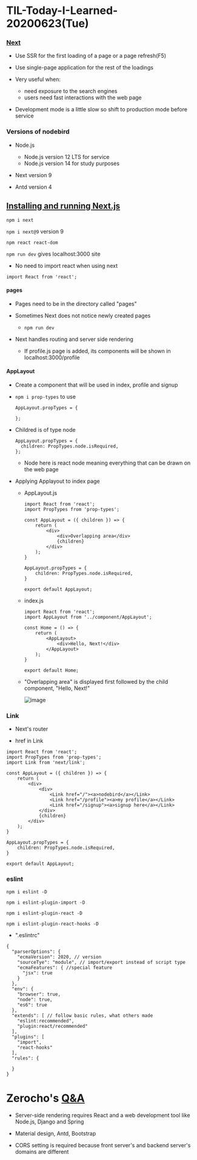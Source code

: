 # TIL-Today-I-Learned-  20200623(Tue)



### [Next](https://www.youtube.com/watch?v=glL_Bh6XvAc&list=PLcqDmjxt30RujZzqIS1sAHz92TZDaRB9d&index=3)

- Use SSR for the first loading of a page or a page refresh(F5)

- Use single-page application for the rest of the loadings

- Very useful when:
  -  need exposure to the search engines
  -  users need fast interactions with the web page
- Development mode is a little slow so shift to production mode before service



### Versions of nodebird

- Node.js
  - Node.js version 12 LTS for service
  - Node.js version 14 for study purposes

- Next version 9

- Antd version 4



## [Installing and running Next.js](https://www.youtube.com/watch?v=fHmKEib7YD8&list=PLcqDmjxt30RujZzqIS1sAHz92TZDaRB9d&index=4)

`npm i next`

`npm i next@9` version 9

`npm react react-dom`

`npm run dev` gives localhost:3000 site



- No need to import react when using next

```react
import React from 'react';
```



#### pages

- Pages need to be in the directory called "pages"

- Sometimes Next does not notice newly created pages
  - `npm run dev`
- Next handles routing and server side rendering
  - If profile.js page is added, its components will be shown in localhost:3000/profile



#### AppLayout

- Create a component that will be used in index, profile and signup

- `npm i prop-types` to use

  ```react
  AppLayout.propTypes = {
  
  };
  ```

- Childred is of type node

  ```react
  AppLayout.propTypes = {
  	children: PropTypes.node.isRequired,
  };
  ```

  - Node here is react node meaning everything that can be drawn on the web page



- Applying Applayout to index page

  - AppLayout.js

    ```react
    import React from 'react';
    import PropTypes from 'prop-types';
    
    const AppLayout = ({ children }) => {
        return (
            <div>
                <div>Overlapping area</div>
                {children}
            </div>
        );
    }
    
    AppLayout.propTypes = {
        children: PropTypes.node.isRequired,
    }
    
    export default AppLayout;
    ```

    

  - index.js

    ```react
    import React from 'react';
    import AppLayout from '../component/AppLayout';
    
    const Home = () => {
        return (
            <AppLayout>
                <div>Hello, Next!</div>
            </AppLayout>
        );
    }
    
    export default Home;
    ```

  - "Overlapping area" is displayed first followed by the child component, "Hello, Next!"

    ![image](https://user-images.githubusercontent.com/52592748/85364391-0396f700-b55e-11ea-8552-2cf6bc7f03de.png) 



### Link

- Next's router

- href in Link

```react
import React from 'react';
import PropTypes from 'prop-types';
import Link from 'next/link';

const AppLayout = ({ children }) => {
    return (
        <div>
            <div>
                <Link href="/"><a>nodebird</a></Link>
                <Link href="/profile"><a>my profile</a></Link>
                <Link href="/signup"><a>signup here</a></Link>
            </div>
            {children}
        </div>
    );
}

AppLayout.propTypes = {
    children: PropTypes.node.isRequired,
}

export default AppLayout;
```



### eslint

`npm i eslint -D`

`npm i eslint-plugin-import -D` 

`npm i eslint-plugin-react -D`

`npm i eslint-plugin-react-hooks -D`



- ".eslintrc"

```react
{
  "parserOptions": {
    "ecmaVersion": 2020, // version
    "sourceTye": "module", // import/export instead of script type
    "ecmaFeatures": { //special feature
      "jsx": true
    }
  },
  "env": {
    "browser": true,
    "node": true,
    "es6": true
  },
  "extends": [ // follow basic rules, what others made
    "eslint:recommended",
    "plugin:react/recommended"
  ],
  "plugins": [
    "import",
    "react-hooks"
  ],
  "rules": {

  }
}
```



# Zerocho's [Q&A](https://www.youtube.com/watch?v=44PToNf63zI&list=PLcqDmjxt30RujZzqIS1sAHz92TZDaRB9d&index=7)

- Server-side rendering requires React and a web development tool like Node.js, Django and Spring

- Material design, Antd, Bootstrap

- CORS setting is required because front server's and backend server's domains are different

  





























